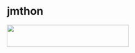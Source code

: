 # jmthon

<p align="left"><a href="https://heroku.com/deploy?template=https://github.com/OMARs5/mus1"> <img src="https://img.shields.io/badge/Deploy%20To%20Heroku-purple?style=for-the-badge&logo=heroku" width="320" height="58.45"/></a></p>
